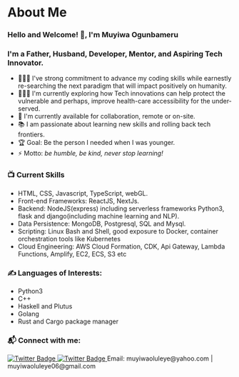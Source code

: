 #                      About Me

### Hello and Welcome! 👋, I'm Muyiwa Ogunbameru

### I'm a Father, Husband, Developer, Mentor, and Aspiring Tech Innovator.
- 👨🏽‍🎓 I've strong commitment to advance my coding skills while earnestly re-searching the next paradigm that will impact positively on humanity.
-  👨🏽‍🎓 I'm currently exploring how Tech innovations can help protect the vulnerable and perhaps, improve health-care accessibility for the under-served.
- 🌱 I'm currently available for collaboration, remote or on-site.
- 📚 I am passionate about learning new skills and rolling back tech frontiers.
- 🏆 Goal: Be the person I needed when I was younger.
- ⚡ Motto: _be humble, be kind, never stop learning!_

### 📺 Current Skills
<!-- Skills. -->
- HTML, CSS, Javascript, TypeScript, webGL.
- Front-end Frameworks: ReactJS, NextJs.
- Backend: NodeJS(express) including serverless frameworks Python3, flask and django(including machine learning and NLP).
- Data Persistence: MongoDB, Postgresql, SQL and Mysql.
- Scripting: Linux Bash and Shell, good exposure to Docker, container orchestration tools like Kubernetes
- Cloud Engineering: AWS Cloud Formation, CDK, Api Gateway, Lambda Functions, Amplify, EC2, ECS, S3 etc

### ✍️ Languages of Interests:
<!-- Languages-->
- Python3
- C++
- Haskell and Plutus
- Golang
- Rust and Cargo package manager

### 📬 Connect with me:
<a href="https://twitter.com/MGunbamz">
<img src="https://img.shields.io/badge/Twitter-blue" alt="Twitter Badge"/>
</a>
<a href="https://twitter.com/MGunbamz">
<img src="https://img.shields.io/badge/LinkedIn-blue" alt="Twitter Badge"/>
</a>
<span>Email: muyiwaoluleye@yahoo.com | muyiwaoluleye06@gmail.com</span>

<br />
